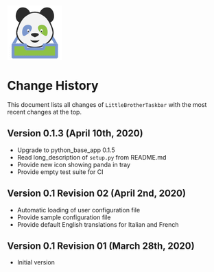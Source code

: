 ![LittleBrotherTaskbar-Logo](https://raw.githubusercontent.com/marcus67/little_brother_taskbar/master/little_brother_taskbar/static/icons/little-brother-taskbar-logo_128x128.png)

# Change History 

This document lists all changes of `LittleBrotherTaskbar` with the most recent changes at the top.

## Version 0.1.3 (April 10th, 2020)

*   Upgrade to python_base_app 0.1.5
*   Read long_description of `setup.py` from README.md
*   Provide new icon showing panda in tray
*   Provide empty test suite for CI

## Version 0.1 Revision 02 (April 2nd, 2020)

*   Automatic loading of user configuration file
*   Provide sample configuration file
*   Provide default English translations for Italian and French


## Version 0.1 Revision 01 (March 28th, 2020)

*   Initial version
